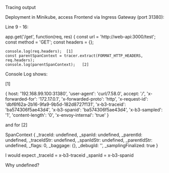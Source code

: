 
Tracing output

Deployment in Minikube, access Frontend via Ingress Gateway (port 31380):

Line 9 - 16:

app.get('/get', function(req, res) {
    const url = 'http://web-api:3000/test';
    const method = 'GET';
    const headers = {};

    console.log(req.headers);  [1]
    const parentSpanContext = tracer.extract(FORMAT_HTTP_HEADERS, req.headers);
    console.log(parentSpanContext);   [2]


Console Log shows:

[1]

{ host: '192.168.99.100:31380',
  'user-agent': 'curl/7.58.0',
  accept: '*/*',
  'x-forwarded-for': '172.17.0.1',
  'x-forwarded-proto': 'http',
  'x-request-id': 'dbf6f62a-2b16-9fa9-9b5d-182d8727f131',
  'x-b3-traceid': 'ba574306f5ae43d4',
  'x-b3-spanid': 'ba574306f5ae43d4',
  'x-b3-sampled': '1',
  'content-length': '0',
  'x-envoy-internal': 'true' }

and for [2]

SpanContext {
  _traceId: undefined,
  _spanId: undefined,
  _parentId: undefined,
  _traceIdStr: undefined,
  _spanIdStr: undefined,
  _parentIdStr: undefined,
  _flags: 0,
  _baggage: {},
  _debugId: '',
  _samplingFinalized: true }


I would expect
_traceId = x-b3-traceid
_spanId = x-b3-spanid

Why undefined?
